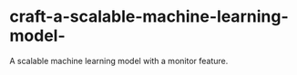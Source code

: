 # craft-a-scalable-machine-learning-model-
A scalable machine learning model with a monitor feature.
